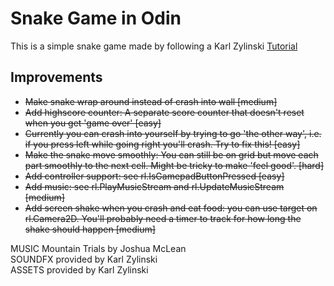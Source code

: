 # Snake Game in Odin

This is a simple snake game made by following a Karl Zylinski [Tutorial](https://www.youtube.com/watch?v=lfiQNCNUifI)

## Improvements

- ~~Make snake wrap around instead of crash into wall [medium]~~
- ~~Add highscore counter: A separate score counter that doesn't reset when you get 'game over' [easy]~~
- ~~Currently you can crash into yourself by trying to go 'the other way', i.e. if you press left while going right you'll crash. Try to fix this! [easy]~~
- ~~Make the snake move smoothly: You can still be on grid but move each part smoothly to the next cell. Might be tricky to make 'feel good'. [hard]~~
- ~~Add controller support: see rl.IsGamepadButtonPressed [easy]~~
- ~~Add music: see rl.PlayMusicStream and rl.UpdateMusicStream [medium]~~
- ~~Add screen shake when you crash and eat food: you can use target on rl.Camera2D. You'll probably need a timer to track for how long the shake should happen [medium]~~

MUSIC Mountain Trials by Joshua McLean  
SOUNDFX provided by Karl Zylinski  
ASSETS provided by Karl Zylinski  
